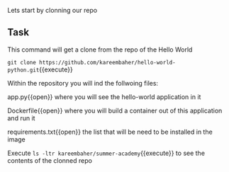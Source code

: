 Lets start by clonning our repo
## Task

This command will get a clone from the repo of the Hello World

`git clone https://github.com/kareembaher/hello-world-python.git`{{execute}}

Within the repository you will ind the follwoing files:

app.py{{open}} where you will see the hello-world application in it

Dockerfile{{open}} where you will build a container out of this application and run it

requirements.txt{{open}} the list that will be need to be installed in the image


Execute `ls -ltr kareembaher/summer-academy`{{execute}} to see the contents of the clonned repo
